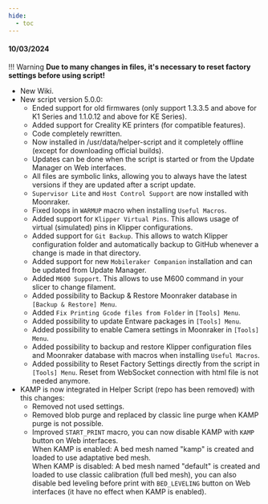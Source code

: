 ```yaml
---
hide:
  - toc
---
```

#### 10/03/2024

!!! Warning
    **Due to many changes in files, it's necessary to reset factory settings before using script!**

  - New Wiki.
  - New script version 5.0.0:
    * Ended support for old firmwares (only support 1.3.3.5 and above for K1 Series and 1.1.0.12 and above for KE Series).
    * Added support for Creality KE printers (for compatible features).
    * Code completely rewritten.
    * Now installed in /usr/data/helper-script and it completely offline (except for downloading official builds).
    * Updates can be done when the script is started or from the Update Manager on Web interfaces.
    * All files are symbolic links, allowing you to always have the latest versions if they are updated after a script update.
    * `Supervisor Lite` and `Host Control Support` are now installed with Moonraker.
    * Fixed loops in `WARMUP` macro when installing `Useful Macros`.
    * Added support for `Klipper Virtual Pins`. This allows usage of virtual (simulated) pins in Klipper configurations.
    * Added support for `Git Backup`. This allows to watch Klipper configuration folder and automatically backup to GitHub whenever a change is made in that directory.
    * Added support for new `Mobileraker Companion` installation and can be updated from Update Manager.
    * Added `M600 Support`. This allows to use M600 command in your slicer to change filament.
    * Added possibility to Backup & Restore Moonraker database in `[Backup & Restore] Menu`.
    * Added `Fix Printing Gcode files from Folder` in `[Tools] Menu`.
    * Added possibility to update Entware packages in `[Tools] Menu`.
    * Added possibility to enable Camera settings in Moonraker in `[Tools] Menu`.
    * Added possibility to backup and restore Klipper configuration files and Moonraker database with macros when installing `Useful Macros`.
    * Added possibility to Reset Factory Settings directly from the script in `[Tools] Menu`. Reset from WebSocket connection with html file is not needed anymore.
  - KAMP is now integrated in Helper Script (repo has been removed) with this changes:
    * Removed not used settings.
    * Removed blob purge and replaced by classic line purge when KAMP purge is not possible.
    * Improved `START_PRINT` macro, you can now disable KAMP with `KAMP` button on Web interfaces.<br>
      When KAMP is enabled: A bed mesh named "kamp" is created and loaded to use adaptative bed mesh.<br>
      When KAMP is disabled: A bed mesh named "default" is created and loaded to use classic calibration (full bed mesh), you can also disable bed leveling before print with `BED_LEVELING` button on Web interfaces (it have no effect when KAMP is enabled).

<br />
